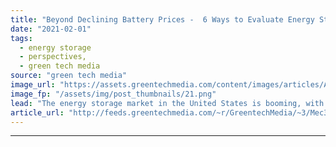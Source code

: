 ```yaml
---
title: "Beyond Declining Battery Prices -  6 Ways to Evaluate Energy Storage in 2021"
date: "2021-02-01"
tags: 
  - energy storage
  - perspectives,
  - green tech media
source: "green tech media"
image_url: "https://assets.greentechmedia.com/content/images/articles/Ameren_OpusOne_BatteryEngineers_XL.jpg"
image_fp: "/assets/img/post_thumbnails/21.png"
lead: "The energy storage market in the United States is booming, with 476 megawatts of new projects installed in the third quarter of 2020 alone, up 240 percent over the second quarter, according to industry analysts at Wood Mackenzie. 2021 is expected to  ..."
article_url: "http://feeds.greentechmedia.com/~r/GreentechMedia/~3/Mec37r0fE7k/beyond-declining-battery-prices-six-ways-to-evaluate-energy-storage-in-2021"
---
```


---
